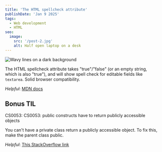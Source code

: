 ```yaml
---
title: 'The HTML spellcheck attribute'
publishDate: 'Jan 9 2025'
tags:
  - Web development
  - HTML
seo:
  image:
    src: '/post-2.jpg'
    alt: Half open laptop on a desk
---
```


![Wavy lines on a dark background](/post-4.jpg)

The HTML spellcheck attribute takes "true"/"false" (or an empty string, which is also "true"), and will show spell check for editable fields like `textarea`. Solid browser compatibility.

_Helpful_: [MDN docs](https://developer.mozilla.org/en-US/docs/Web/HTML/Reference/Global_attributes/spellcheck)

## Bonus TIL

CS0053: CS0053: public constructs have to return publicly accessible objects

You can't have a private class return a publicly accessible object. To fix this, make the parent class public.

_Helpful_: [This StackOverflow link](https://stackoverflow.com/questions/4841934/cs0053-error-question)
